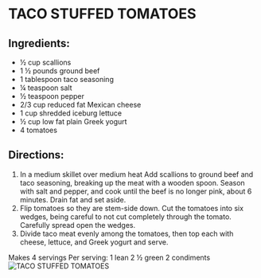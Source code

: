 # TACO STUFFED TOMATOES

## Ingredients:
* ½ cup scallions
* 1 ½ pounds ground beef 
* 1 tablespoon taco seasoning 
* ¼ teaspoon salt
* ½ teaspoon pepper 
* 2/3 cup reduced fat Mexican cheese
* 1 cup shredded iceburg lettuce 
* ½ cup low fat plain Greek yogurt
* 4 tomatoes 

## 

## Directions:
1. In a medium skillet over medium heat Add scallions to ground beef and taco seasoning, breaking up the meat with a wooden spoon. Season with salt and pepper, and cook until the beef is no longer pink, about 6 minutes. Drain fat and set aside.
2. Flip tomatoes so they are stem-side down. Cut the tomatoes into six wedges, being careful to not cut completely through the tomato. Carefully spread open the wedges.
3. Divide taco meat evenly among the tomatoes, then top each with cheese, lettuce, and Greek yogurt and serve.

Makes 4 servings
Per serving:
1 lean 
2 ½ green 
2 condiments
![TACO STUFFED TOMATOES](./TACO%20STUFFED%20TOMATOES.png)

